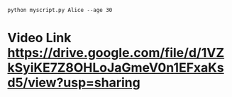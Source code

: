 ```
python myscript.py Alice --age 30

```
# Video Link https://drive.google.com/file/d/1VZkSyiKE7Z8OHLoJaGmeV0n1EFxaKsd5/view?usp=sharing
